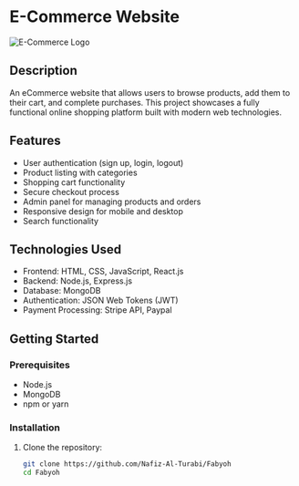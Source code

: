 
# E-Commerce Website

![E-Commerce Logo](https://i.ibb.co.com/JkMJCWH/logo.webp)

## Description

An eCommerce website that allows users to browse products, add them to their cart, and complete purchases. This project showcases a fully functional online shopping platform built with modern web technologies.

## Features

- User authentication (sign up, login, logout)
- Product listing with categories
- Shopping cart functionality
- Secure checkout process
- Admin panel for managing products and orders
- Responsive design for mobile and desktop
- Search functionality

## Technologies Used

- Frontend: HTML, CSS, JavaScript, React.js
- Backend: Node.js, Express.js
- Database: MongoDB
- Authentication: JSON Web Tokens (JWT)
- Payment Processing: Stripe API, Paypal

## Getting Started

### Prerequisites

- Node.js
- MongoDB
- npm or yarn

### Installation

1. Clone the repository:

   ```bash
   git clone https://github.com/Nafiz-Al-Turabi/Fabyoh
   cd Fabyoh


